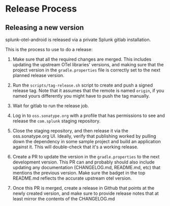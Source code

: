 # Release Process

## Releasing a new version

splunk-otel-android is released via a private Splunk gitlab installation.

This is the process to use to do a release:

1) Make sure that all the required changes are merged. This includes updating the upstream OTel
   libraries' versions, and making sure that the project version in the `gradle.properties` file is
   correctly set to the next planned release version.

2) Run the `scripts/tag-release.sh` script to create and push a signed release tag. Note that it
   assumes that the remote is named `origin`, if you named yours differently you might have to push
   the tag manually.

3) Wait for gitlab to run the release job.

4) Log in to `oss.sonatype.org` with a profile that has permissions to see and release the `com.splunk`
   staging repository.

5) Close the staging repository, and then release it via the oss.sonatype.org UI.
   Ideally, verify that publishing worked by pulling down the dependency in some sample project
   and build an application against it. This will double-check that it's a working release.

6) Create a PR to update the version in the `gradle.properties` to the next development
   version. This PR can and probably should also include updating any documentation (CHANGELOG.md,
   README.md, etc) that mentions the previous version. Make sure the badget in the top README.md
   reflects the accurate upstream otel version.

7) Once this PR is merged, create a release in Github that points at the newly created version,
   and make sure to provide release notes that at least mirror the contents of the CHANGELOG.md
